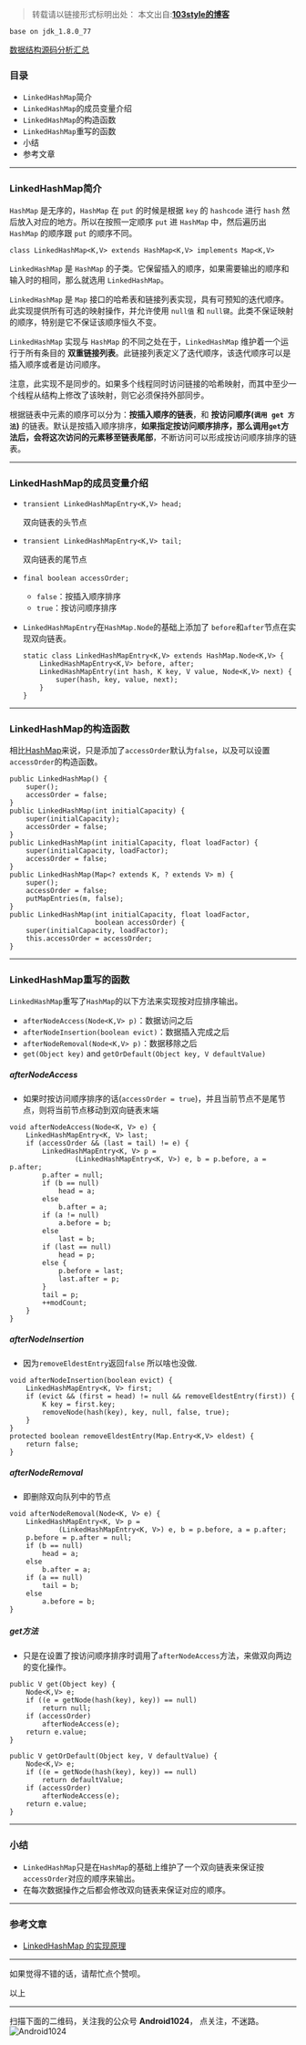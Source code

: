 >转载请以链接形式标明出处： 
本文出自:[**103style的博客**](http://blog.csdn.net/lxk_1993) 

`base on jdk_1.8.0_77`

[数据结构源码分析汇总](https://www.jianshu.com/p/126a0fe5ace3)

### 目录
* `LinkedHashMap`简介
* `LinkedHashMap`的成员变量介绍
* `LinkedHashMap`的构造函数
* `LinkedHashMap`重写的函数
* 小结
* 参考文章

---

### LinkedHashMap简介
`HashMap` 是无序的，`HashMap` 在 `put` 的时候是根据 `key` 的 `hashcode` 进行 `hash` 然后放入对应的地方。所以在按照一定顺序 `put` 进 `HashMap` 中，然后遍历出 `HashMap` 的顺序跟 `put` 的顺序不同。

```
class LinkedHashMap<K,V> extends HashMap<K,V> implements Map<K,V>
```
 `LinkedHashMap` 是 `HashMap` 的子类。它保留插入的顺序，如果需要输出的顺序和输入时的相同，那么就选用 `LinkedHashMap`。

`LinkedHashMap` 是 `Map` 接口的哈希表和链接列表实现，具有可预知的迭代顺序。此实现提供所有可选的映射操作，并允许使用 `null值` 和 `null键`。此类不保证映射的顺序，特别是它不保证该顺序恒久不变。

`LinkedHashMap` 实现与 `HashMap` 的不同之处在于，`LinkedHashMap` 维护着一个运行于所有条目的 **双重链接列表**。此链接列表定义了迭代顺序，该迭代顺序可以是插入顺序或者是访问顺序。

注意，此实现不是同步的。如果多个线程同时访问链接的哈希映射，而其中至少一个线程从结构上修改了该映射，则它必须保持外部同步。

根据链表中元素的顺序可以分为：**按插入顺序的链表**，和 **按访问顺序(`调用 get 方法`)** 的链表。默认是按插入顺序排序，**如果指定按访问顺序排序，那么调用`get`方法后，会将这次访问的元素移至链表尾部**，不断访问可以形成按访问顺序排序的链表。

---


### LinkedHashMap的成员变量介绍
* `transient LinkedHashMapEntry<K,V> head;`
    
    双向链表的头节点

* `transient LinkedHashMapEntry<K,V> tail;`

    双向链表的尾节点

* `final boolean accessOrder;`
    * `false`：按插入顺序排序
    * `true`：按访问顺序排序


* `LinkedHashMapEntry`在`HashMap.Node`的基础上添加了 `before`和`after`节点在实现双向链表。
    ```
    static class LinkedHashMapEntry<K,V> extends HashMap.Node<K,V> {
        LinkedHashMapEntry<K,V> before, after;
        LinkedHashMapEntry(int hash, K key, V value, Node<K,V> next) {
            super(hash, key, value, next);
        }
    }
    ```

---

### LinkedHashMap的构造函数
相比[HashMap](https://www.jianshu.com/p/d4fee00fe2f8)来说，只是添加了`accessOrder`默认为`false`，以及可以设置`accessOrder`的构造函数。

```
public LinkedHashMap() {
    super();
    accessOrder = false;
}
public LinkedHashMap(int initialCapacity) {
    super(initialCapacity);
    accessOrder = false;
}
public LinkedHashMap(int initialCapacity, float loadFactor) {
    super(initialCapacity, loadFactor);
    accessOrder = false;
}
public LinkedHashMap(Map<? extends K, ? extends V> m) {
    super();
    accessOrder = false;
    putMapEntries(m, false);
}
public LinkedHashMap(int initialCapacity, float loadFactor, 
                     boolean accessOrder) {
    super(initialCapacity, loadFactor);
    this.accessOrder = accessOrder;
}
```

---

### LinkedHashMap重写的函数
`LinkedHashMap`重写了`HashMap`的以下方法来实现按对应排序输出。
* `afterNodeAccess(Node<K,V> p)`：数据访问之后
* `afterNodeInsertion(boolean evict)`：数据插入完成之后
* `afterNodeRemoval(Node<K,V> p)`：数据移除之后
* `get(Object key)` and `getOrDefault(Object key, V defaultValue)`


##### afterNodeAccess
* 如果时按访问顺序排序的话(`accessOrder = true`)，并且当前节点不是尾节点，则将当前节点移动到双向链表末端
```
void afterNodeAccess(Node<K, V> e) {
    LinkedHashMapEntry<K, V> last;
    if (accessOrder && (last = tail) != e) {
        LinkedHashMapEntry<K, V> p =
                (LinkedHashMapEntry<K, V>) e, b = p.before, a = p.after;
        p.after = null;
        if (b == null)
            head = a;
        else
            b.after = a;
        if (a != null)
            a.before = b;
        else
            last = b;
        if (last == null)
            head = p;
        else {
            p.before = last;
            last.after = p;
        }
        tail = p;
        ++modCount;
    }
}
```

##### afterNodeInsertion
* 因为`removeEldestEntry`返回`false` 所以啥也没做.
```
void afterNodeInsertion(boolean evict) {
    LinkedHashMapEntry<K, V> first;
    if (evict && (first = head) != null && removeEldestEntry(first)) {
        K key = first.key;
        removeNode(hash(key), key, null, false, true);
    }
}
protected boolean removeEldestEntry(Map.Entry<K,V> eldest) {
    return false;
}
```

##### afterNodeRemoval
* 即删除双向队列中的节点
```
void afterNodeRemoval(Node<K, V> e) {
    LinkedHashMapEntry<K, V> p =
            (LinkedHashMapEntry<K, V>) e, b = p.before, a = p.after;
    p.before = p.after = null;
    if (b == null)
        head = a;
    else
        b.after = a;
    if (a == null)
        tail = b;
    else
        a.before = b;
}
```

#####  get方法
* 只是在设置了按访问顺序排序时调用了`afterNodeAccess`方法，来做双向两边的变化操作。
```
public V get(Object key) {
    Node<K,V> e;
    if ((e = getNode(hash(key), key)) == null)
        return null;
    if (accessOrder)
        afterNodeAccess(e);
    return e.value;
}

public V getOrDefault(Object key, V defaultValue) {
    Node<K,V> e;
    if ((e = getNode(hash(key), key)) == null)
        return defaultValue;
    if (accessOrder)
        afterNodeAccess(e);
    return e.value;
}
```

---

### 小结
* `LinkedHashMap`只是在`HashMap`的基础上维护了一个双向链表来保证按`accessOrder`对应的顺序来输出。
* 在每次数据操作之后都会修改双向链表来保证对应的顺序。

---

### 参考文章
* [LinkedHashMap 的实现原理](http://wiki.jikexueyuan.com/project/java-collection/linkedhashmap.html)

---

如果觉得不错的话，请帮忙点个赞呗。

以上

---

扫描下面的二维码，关注我的公众号 **Android1024**， 点关注，不迷路。
![Android1024](https://upload-images.jianshu.io/upload_images/1709375-84aaffe67e21a7e9.jpg?imageMogr2/auto-orient/strip%7CimageView2/2/w/1240)
